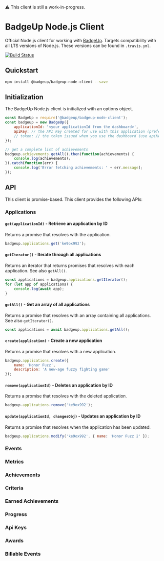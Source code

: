 :warning: This client is still a work-in-progress.

# BadgeUp Node.js Client
Official Node.js client for working with [BadgeUp](https://www.badgeup.io/). Targets compatibility with all LTS versions of Node.js. These versions can be found in `.travis.yml`.

[![Build Status](https://travis-ci.org/BadgeUp/badgeup-node-client.svg?branch=master)](https://travis-ci.org/BadgeUp/badgeup-node-client)

## Quickstart

```sh
npm install @badgeup/badgeup-node-client --save
```

## Initialization
The BadgeUp Node.js client is initialized with an options object.
```js
const BadgeUp = require('@badgeup/badgeup-node-client');
const badgeup = new BadgeUp({
    applicationId: '<your applicationId from the dashboard>',
    apiKey: // the API Key created for use with this application (preferred)
    // token: // the token issued when you use the dashboard (use apiKey if possible)
});

// get a complete list of achievements
badgeup.achievements.getAll().then(function(achievements) {
    console.log(achievements);
}).catch(function(err) {
    console.log('Error fetching achievements: ' + err.message);
});
```

## API

This client is promise-based. This client provides the following APIs:

### Applications

#### `get(applicationId)` - Retrieve an application by ID
Returns a promise that resolves with the application.

```js
badgeup.applications.get('ke9ox992');
```

#### `getIterator()` - Iterate through all applications
Returns an iterator that returns promises that resolves with each application. See also `getAll()`.

```js
const applications = badgeup.applications.getIterator();
for (let app of applications) {
    console.log(await app);
}
```

#### `getAll()` - Get an array of all applications
Returns a promise that resolves with an array containing all applications. See also `getIterator()`.

```js
const applications = await badgeup.applications.getAll();
```

#### `create(application)` - Create a new application
Returns a promise that resolves with a new application.

```js
badgeup.applications.create({
    name: 'Honor Fuzz',
    description: 'A new-age fuzzy fighting game'
});
```

#### `remove(applicationId)` - Deletes an application by ID
Returns a promise that resolves with the deleted application.
```js
badgeup.applications.remove('ke9ox992');
```

#### `update(applicationId, changesObj)` - Updates an application by ID
Returns a promise that resolves when the application has been updated.
```js
badgeup.applications.modify('ke9ox992', { name: 'Honor Fuzz 2' });
```

### Events

### Metrics

### Achievements

### Criteria

### Earned Achievements

### Progress

### Api Keys

### Awards

### Billable Events
